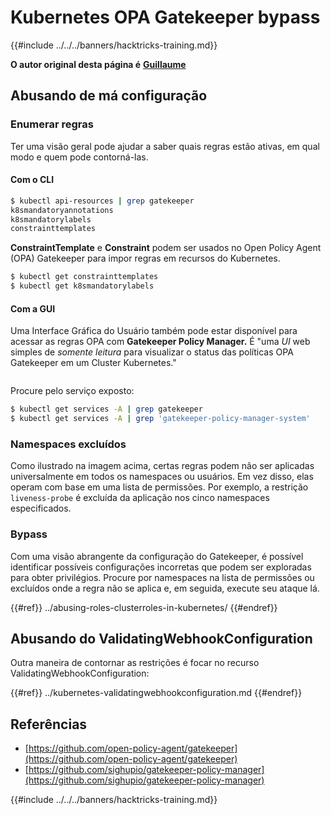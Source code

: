 # Kubernetes OPA Gatekeeper bypass

{{#include ../../../banners/hacktricks-training.md}}

**O autor original desta página é** [**Guillaume**](https://www.linkedin.com/in/guillaume-chapela-ab4b9a196)

## Abusando de má configuração

### Enumerar regras

Ter uma visão geral pode ajudar a saber quais regras estão ativas, em qual modo e quem pode contorná-las.

#### Com o CLI
```bash
$ kubectl api-resources | grep gatekeeper
k8smandatoryannotations                                                             constraints.gatekeeper.sh/v1beta1                  false        K8sMandatoryAnnotations
k8smandatorylabels                                                                  constraints.gatekeeper.sh/v1beta1                  false        K8sMandatoryLabel
constrainttemplates                                                                 templates.gatekeeper.sh/v1                         false        ConstraintTemplate
```
**ConstraintTemplate** e **Constraint** podem ser usados no Open Policy Agent (OPA) Gatekeeper para impor regras em recursos do Kubernetes.
```bash
$ kubectl get constrainttemplates
$ kubectl get k8smandatorylabels
```
#### Com a GUI

Uma Interface Gráfica do Usuário também pode estar disponível para acessar as regras OPA com **Gatekeeper Policy Manager.** É "uma _UI_ web simples de _somente leitura_ para visualizar o status das políticas OPA Gatekeeper em um Cluster Kubernetes."

<figure><img src="../../../images/05-constraints.png" alt=""><figcaption></figcaption></figure>

Procure pelo serviço exposto:
```bash
$ kubectl get services -A | grep gatekeeper
$ kubectl get services -A | grep 'gatekeeper-policy-manager-system'
```
### Namespaces excluídos

Como ilustrado na imagem acima, certas regras podem não ser aplicadas universalmente em todos os namespaces ou usuários. Em vez disso, elas operam com base em uma lista de permissões. Por exemplo, a restrição `liveness-probe` é excluída da aplicação nos cinco namespaces especificados.

### Bypass

Com uma visão abrangente da configuração do Gatekeeper, é possível identificar possíveis configurações incorretas que podem ser exploradas para obter privilégios. Procure por namespaces na lista de permissões ou excluídos onde a regra não se aplica e, em seguida, execute seu ataque lá.

{{#ref}}
../abusing-roles-clusterroles-in-kubernetes/
{{#endref}}

## Abusando do ValidatingWebhookConfiguration

Outra maneira de contornar as restrições é focar no recurso ValidatingWebhookConfiguration:

{{#ref}}
../kubernetes-validatingwebhookconfiguration.md
{{#endref}}

## Referências

- [https://github.com/open-policy-agent/gatekeeper](https://github.com/open-policy-agent/gatekeeper)
- [https://github.com/sighupio/gatekeeper-policy-manager](https://github.com/sighupio/gatekeeper-policy-manager)

{{#include ../../../banners/hacktricks-training.md}}
